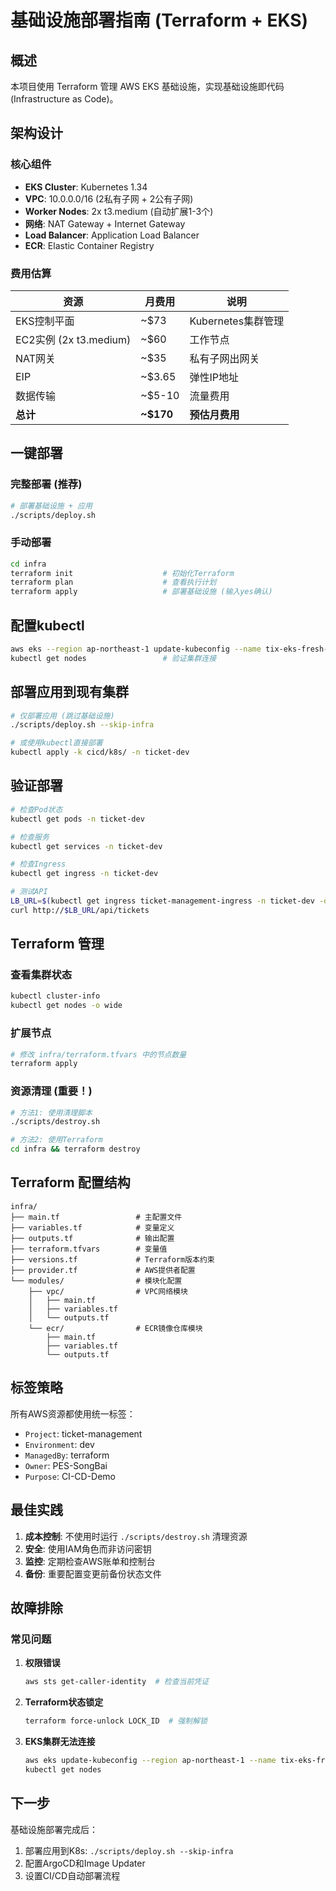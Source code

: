 # 基础设施部署指南 (Terraform + EKS)

## 概述

本项目使用 Terraform 管理 AWS EKS 基础设施，实现基础设施即代码(Infrastructure as Code)。

## 架构设计

### 核心组件
- **EKS Cluster**: Kubernetes 1.34
- **VPC**: 10.0.0.0/16 (2私有子网 + 2公有子网)
- **Worker Nodes**: 2x t3.medium (自动扩展1-3个)
- **网络**: NAT Gateway + Internet Gateway
- **Load Balancer**: Application Load Balancer
- **ECR**: Elastic Container Registry

### 费用估算
| 资源 | 月费用 | 说明 |
|------|--------|------|
| EKS控制平面 | ~$73 | Kubernetes集群管理 |
| EC2实例 (2x t3.medium) | ~$60 | 工作节点 |
| NAT网关 | ~$35 | 私有子网出网关 |
| EIP | ~$3.65 | 弹性IP地址 |
| 数据传输 | ~$5-10 | 流量费用 |
| **总计** | **~$170** | **预估月费用** |

## 一键部署

### 完整部署 (推荐)
```bash
# 部署基础设施 + 应用
./scripts/deploy.sh
```

### 手动部署
```bash
cd infra
terraform init                    # 初始化Terraform
terraform plan                    # 查看执行计划
terraform apply                   # 部署基础设施 (输入yes确认)
```

## 配置kubectl

```bash
aws eks --region ap-northeast-1 update-kubeconfig --name tix-eks-fresh-magpie
kubectl get nodes                 # 验证集群连接
```

## 部署应用到现有集群

```bash
# 仅部署应用 (跳过基础设施)
./scripts/deploy.sh --skip-infra

# 或使用kubectl直接部署
kubectl apply -k cicd/k8s/ -n ticket-dev
```

## 验证部署

```bash
# 检查Pod状态
kubectl get pods -n ticket-dev

# 检查服务
kubectl get services -n ticket-dev

# 检查Ingress
kubectl get ingress -n ticket-dev

# 测试API
LB_URL=$(kubectl get ingress ticket-management-ingress -n ticket-dev -o jsonpath='{.status.loadBalancer.ingress[0].hostname}')
curl http://$LB_URL/api/tickets
```

## Terraform 管理

### 查看集群状态
```bash
kubectl cluster-info
kubectl get nodes -o wide
```

### 扩展节点
```bash
# 修改 infra/terraform.tfvars 中的节点数量
terraform apply
```

### 资源清理 (重要！)
```bash
# 方法1: 使用清理脚本
./scripts/destroy.sh

# 方法2: 使用Terraform
cd infra && terraform destroy
```

## Terraform 配置结构

```
infra/
├── main.tf                 # 主配置文件
├── variables.tf            # 变量定义
├── outputs.tf              # 输出配置
├── terraform.tfvars        # 变量值
├── versions.tf             # Terraform版本约束
├── provider.tf             # AWS提供者配置
└── modules/                # 模块化配置
    ├── vpc/                # VPC网络模块
    │   ├── main.tf
    │   ├── variables.tf
    │   └── outputs.tf
    └── ecr/                # ECR镜像仓库模块
        ├── main.tf
        ├── variables.tf
        └── outputs.tf
```

## 标签策略

所有AWS资源都使用统一标签：
- `Project`: ticket-management
- `Environment`: dev
- `ManagedBy`: terraform
- `Owner`: PES-SongBai
- `Purpose`: CI-CD-Demo

## 最佳实践

1. **成本控制**: 不使用时运行 `./scripts/destroy.sh` 清理资源
2. **安全**: 使用IAM角色而非访问密钥
3. **监控**: 定期检查AWS账单和控制台
4. **备份**: 重要配置变更前备份状态文件

## 故障排除

### 常见问题

1. **权限错误**
   ```bash
   aws sts get-caller-identity  # 检查当前凭证
   ```

2. **Terraform状态锁定**
   ```bash
   terraform force-unlock LOCK_ID  # 强制解锁
   ```

3. **EKS集群无法连接**
   ```bash
   aws eks update-kubeconfig --region ap-northeast-1 --name tix-eks-fresh-magpie
   kubectl get nodes
   ```

## 下一步

基础设施部署完成后：
1. 部署应用到K8s: `./scripts/deploy.sh --skip-infra`
2. 配置ArgoCD和Image Updater
3. 设置CI/CD自动部署流程